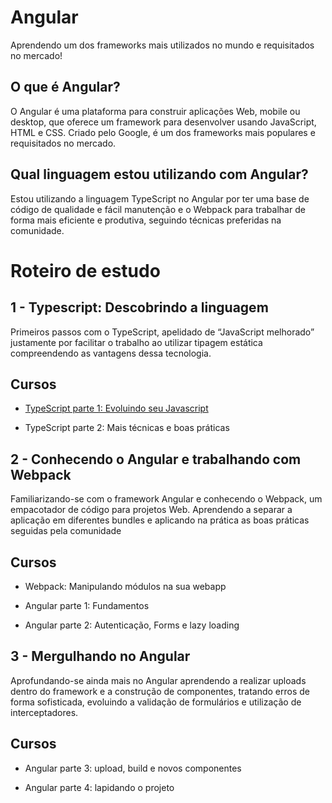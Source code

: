 # Angular
Aprendendo um dos frameworks mais utilizados no mundo e requisitados no mercado!

## O que é Angular?
O Angular é uma plataforma para construir aplicações Web, mobile ou desktop, que oferece um framework para desenvolver usando JavaScript, HTML e CSS. Criado pelo Google, é um dos frameworks mais populares e requisitados no mercado.

## Qual linguagem estou utilizando com Angular?
Estou utilizando a linguagem TypeScript no Angular por ter uma base de código de qualidade e fácil manutenção e o Webpack para trabalhar de forma mais eficiente e produtiva, seguindo técnicas preferidas na comunidade.

# Roteiro de estudo

## 1 - Typescript: Descobrindo a linguagem

Primeiros passos com o TypeScript, apelidado de “JavaScript melhorado” justamente por facilitar o trabalho ao utilizar tipagem estática compreendendo as vantagens dessa tecnologia.

## Cursos 

+ [TypeScript parte 1: Evoluindo seu Javascript](typescript-parte01)

+ TypeScript parte 2: Mais técnicas e boas práticas

## 2 - Conhecendo o Angular e trabalhando com Webpack

Familiarizando-se com o framework Angular e conhecendo o Webpack, um empacotador de código para projetos Web. Aprendendo a separar a aplicação em diferentes bundles e aplicando na prática as boas práticas seguidas pela comunidade

## Cursos

+ Webpack: Manipulando módulos na sua webapp

+ Angular parte 1: Fundamentos

+ Angular parte 2: Autenticação, Forms e lazy loading

## 3 - Mergulhando no Angular

Aprofundando-se ainda mais no Angular aprendendo a realizar uploads dentro do framework e a construção de componentes, tratando erros de forma sofisticada, evoluindo a validação de formulários e utilização de interceptadores.

## Cursos

+ Angular parte 3: upload, build e novos componentes

+ Angular parte 4: lapidando o projeto
